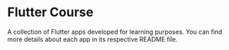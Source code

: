 # Flutter Course
A collection of Flutter apps developed for learning purposes.
You can find more details about each app in its respective README file.
